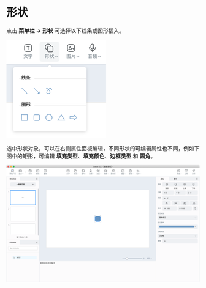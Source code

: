# 形状

点击 **菜单栏 -> 形状** 可选择以下线条或图形插入。

![插入形状](img/shape.png)

选中形状对象，可以在右侧属性面板编辑，不同形状的可编辑属性也不同，例如下图中的矩形，可编辑 **填充类型**、**填充颜色**、**边框类型** 和 **圆角**。

![插入形状](img/shape_info.png)
